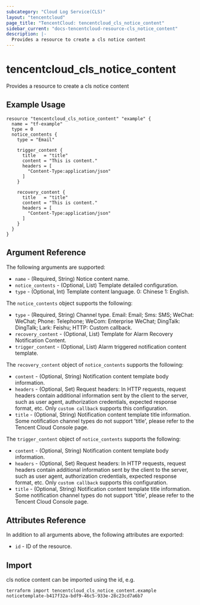 ```yaml
---
subcategory: "Cloud Log Service(CLS)"
layout: "tencentcloud"
page_title: "TencentCloud: tencentcloud_cls_notice_content"
sidebar_current: "docs-tencentcloud-resource-cls_notice_content"
description: |-
  Provides a resource to create a cls notice content
---
```


# tencentcloud_cls_notice_content

Provides a resource to create a cls notice content

## Example Usage

```hcl
resource "tencentcloud_cls_notice_content" "example" {
  name = "tf-example"
  type = 0
  notice_contents {
    type = "Email"

    trigger_content {
      title   = "title"
      content = "This is content."
      headers = [
        "Content-Type:application/json"
      ]
    }

    recovery_content {
      title   = "title"
      content = "This is content."
      headers = [
        "Content-Type:application/json"
      ]
    }
  }
}
```

## Argument Reference

The following arguments are supported:

* `name` - (Required, String) Notice content name.
* `notice_contents` - (Optional, List) Template detailed configuration.
* `type` - (Optional, Int) Template content language. 0: Chinese 1: English.

The `notice_contents` object supports the following:

* `type` - (Required, String) Channel type. Email: Email; Sms: SMS; WeChat: WeChat; Phone: Telephone; WeCom: Enterprise WeChat; DingTalk: DingTalk; Lark: Feishu; HTTP: Custom callback.
* `recovery_content` - (Optional, List) Template for Alarm Recovery Notification Content.
* `trigger_content` - (Optional, List) Alarm triggered notification content template.

The `recovery_content` object of `notice_contents` supports the following:

* `content` - (Optional, String) Notification content template body information.
* `headers` - (Optional, Set) Request headers: In HTTP requests, request headers contain additional information sent by the client to the server, such as user agent, authorization credentials, expected response format, etc. Only `custom callback` supports this configuration.
* `title` - (Optional, String) Notification content template title information. Some notification channel types do not support 'title', please refer to the Tencent Cloud Console page.

The `trigger_content` object of `notice_contents` supports the following:

* `content` - (Optional, String) Notification content template body information.
* `headers` - (Optional, Set) Request headers: In HTTP requests, request headers contain additional information sent by the client to the server, such as user agent, authorization credentials, expected response format, etc. Only `custom callback` supports this configuration.
* `title` - (Optional, String) Notification content template title information. Some notification channel types do not support 'title', please refer to the Tencent Cloud Console page.

## Attributes Reference

In addition to all arguments above, the following attributes are exported:

* `id` - ID of the resource.



## Import

cls notice content can be imported using the id, e.g.

```
terraform import tencentcloud_cls_notice_content.example noticetemplate-b417f32a-bdf9-46c5-933e-28c23cd7a6b7
```

